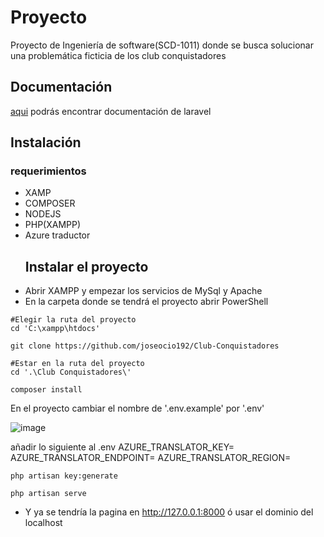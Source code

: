 # Proyecto
Proyecto de Ingeniería de software(SCD-1011) donde se busca solucionar una problemática ficticia de los club conquistadores
## Documentación
[aqui](https://laravel.com/docs/10.x) podrás encontrar documentación de laravel
## Instalación
### requerimientos
- XAMP
- COMPOSER
- NODEJS
- PHP(XAMPP)
- Azure traductor
  ## Instalar el proyecto
- Abrir XAMPP y empezar los servicios de MySql y Apache
- En la carpeta donde se tendrá el proyecto abrir PowerShell
```
#Elegir la ruta del proyecto
cd 'C:\xampp\htdocs'

git clone https://github.com/joseocio192/Club-Conquistadores

#Estar en la ruta del proyecto
cd '.\Club Conquistadores\'

composer install
```
En el proyecto cambiar el nombre de '.env.example' por '.env'

![image](https://github.com/joseocio192/Club-Conquistadores/assets/80994068/ab9e21b0-816f-4a5d-999e-8b7b56a0a99e)

añadir lo siguiente al .env
AZURE_TRANSLATOR_KEY=
AZURE_TRANSLATOR_ENDPOINT=
AZURE_TRANSLATOR_REGION=

```
php artisan key:generate

php artisan serve
```
 - Y ya se tendría la pagina en http://127.0.0.1:8000 ó usar el dominio del localhost
